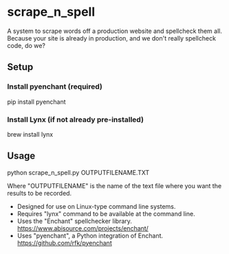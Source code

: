# scrape_n_spell
A system to scrape words off a production website and spellcheck them all. Because your site is already in production, and we don't really spellcheck code, do we?

<h2>Setup</h2>

<h3>Install pyenchant (required)</h3>

pip install pyenchant 

<h3>Install Lynx (if not already pre-installed)</h3>

brew install lynx

<h2>Usage</h2>

python scrape_n_spell.py OUTPUTFILENAME.TXT

Where "OUTPUTFILENAME" is the name of the text file where you want the results to be recorded.

* Designed for use on Linux-type command line systems. 
* Requires "lynx" command to be available at the command line.
* Uses the "Enchant" spellchecker library. https://www.abisource.com/projects/enchant/
* Uses "pyenchant", a Python integration of Enchant. https://github.com/rfk/pyenchant
